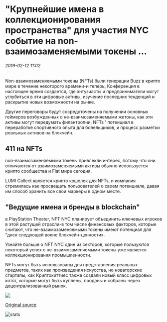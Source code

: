 # "Крупнейшие имена в коллекционирования пространства" для участия NYC событие на non-взаимозаменяемыми токены ...

###### 2019-02-12 11:02

Non-взаимозаменяемыми токены (NFTs) были генерации Buzz в крипто мире в течение некоторого времени-и теперь, Конференция в настоящее время создается, где энтузиасты и предприниматели могут углубиться в эти цифровые активы, изучение последних тенденций и раскрытие новых возможности на рынке.

Другие переговоры будут сосредоточены на получении основных геймеров возбужденных о не-взаимозаменяемыми жетоны, как эти активы могут передумать филантропии, NFTs ' потенциал в переработке спортивного опыта для болельщиков, и процесс разметки реальных активов на блокчейн.

## 411 на NFTs

non-взаимозаменяемыми токены привлекли интерес, потому что они отличаются от взаимозаменяемыми активы обычно используется крипто сообщества и Fiat мире сегодня.

LUMI Collect является крипто кошелек для NFTs, и компания стремилась как просвещать пользователей о своем потенциале, давая им способ хранить все свои маркеры в одном месте.

## "Ведущие имена и бренды в blockchain"

в PlayStation Theater, NFT NYC планирует объединить ключевых игроков в этой растущей отрасли-в том числе финансовых факторов, которые считают, что не-взаимозаменяемыми токены имеют потенциал для "диск следующей волне блокчейн-ценности».

Узнайте больше о NFT NYC один из секторов, которые пользуются некоторый успех с не-взаимозаменяемыми токены уже является коллекционирования промышленности.

NFTs могут быть использованы для представления реальных предметов, таких как произведения искусства, но новаторские стартапы, как Криптокиттиес также создали новый класс цифровых котят, которые могут быть куплены, проданы и собраны через децентрализованный рынок.

![](https://s3.cointelegraph.com/storage/uploads/view/a61c8e285a86f085cdf27051b5edf167.png)

[Original source](https://cointelegraph.com/news/biggest-names-in-the-collectibles-space-to-attend-nyc-event-on-non-fungible-tokens)

![stats](https://c.statcounter.com/11760860/0/a89fa40b/1/ "stats")